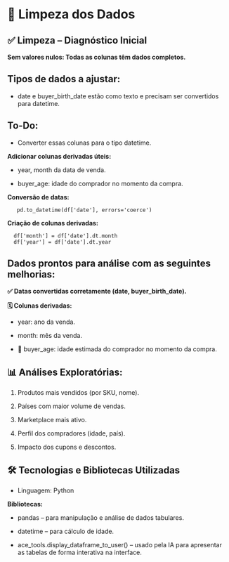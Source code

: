 # 🧼 Limpeza dos Dados

## ✅ Limpeza – Diagnóstico Inicial

**Sem valores nulos: Todas as colunas têm dados completos.**

## Tipos de dados a ajustar:

- date e buyer_birth_date estão como texto e precisam ser convertidos para datetime.

## To-Do:

- Converter essas colunas para o tipo datetime.

**Adicionar colunas derivadas úteis:**

- year, month da data de venda.

- buyer_age: idade do comprador no momento da compra.

**Conversão de datas:**

       pd.to_datetime(df['date'], errors='coerce')
       
**Criação de colunas derivadas:**

      df['month'] = df['date'].dt.month
      df['year'] = df['date'].dt.year


## Dados prontos para análise com as seguintes melhorias:

**✅ Datas convertidas corretamente (date, buyer_birth_date).**

**🗓️ Colunas derivadas:**

- year: ano da venda.

- month: mês da venda.

- 👤 buyer_age: idade estimada do comprador no momento da compra.

## 📊 Análises Exploratórias:

1. Produtos mais vendidos (por SKU, nome).

2. Países com maior volume de vendas.

3. Marketplace mais ativo.

4. Perfil dos compradores (idade, país).

5. Impacto dos cupons e descontos.

## 🛠️ Tecnologias e Bibliotecas Utilizadas

- Linguagem: Python

**Bibliotecas:**

- pandas – para manipulação e análise de dados tabulares.

- datetime – para cálculo de idade.

- ace_tools.display_dataframe_to_user() – usado pela IA para apresentar as tabelas de forma interativa na interface.
